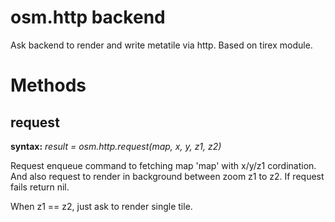 osm.http backend
================

Ask backend to render and write metatile via http. Based on tirex module.


Methods
=======

request
-------

**syntax:** *result = osm.http.request(map, x, y, z1, z2)*

Request enqueue command to fetching map 'map' with x/y/z1 cordination.  And also request to render
in background between zoom z1 to z2. If request fails return nil.

When z1 == z2, just ask to render single tile.
